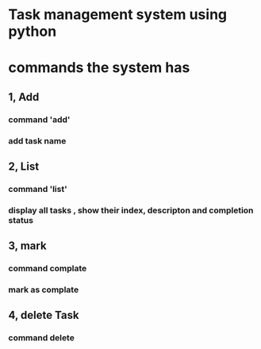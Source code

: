 # Task management system using python

# commands the system has 

## 1, Add
### command 'add'
### add task name 

## 2, List
### command 'list'
### display all tasks , show their index, descripton and completion status

## 3, mark 
### command complate <task index>
### mark as complate 

## 4, delete Task 
### command delete <task index>
